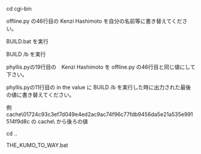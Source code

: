cd cgi-bin

offline.py の46行目の Kenzi Hashimoto を自分の名前等に書き替えてください。

BUILD.bat を実行

BUILD /b を実行

phyllis.pyの19行目の　Kenzi Hashimoto を offline.py の46行目と同じ値にして下さい。

phyllis.pyの11行目の in the value に BUILD /b を実行した時に出力された最後の値に書き替えてください。

例 cache\01724c93c3ef7d049e4ed2ac9ac74f96c77fdb9456da5e21a535e991514f9d8c の cache\ から後ろの値

cd ..

THE_KUMO_TO_WAY.bat
